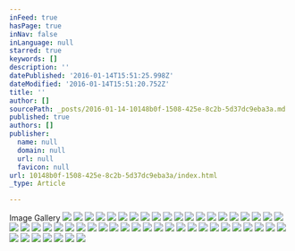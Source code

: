 ```yaml
---
inFeed: true
hasPage: true
inNav: false
inLanguage: null
starred: true
keywords: []
description: ''
datePublished: '2016-01-14T15:51:25.998Z'
dateModified: '2016-01-14T15:51:20.752Z'
title: ''
author: []
sourcePath: _posts/2016-01-14-10148b0f-1508-425e-8c2b-5d37dc9eba3a.md
published: true
authors: []
publisher:
  name: null
  domain: null
  url: null
  favicon: null
url: 10148b0f-1508-425e-8c2b-5d37dc9eba3a/index.html
_type: Article

---
```

Image Gallery
![](https://the-grid-user-content.s3-us-west-2.amazonaws.com/8ca2c666-d75a-41dd-b31d-a4d88aa2550c.jpg)
![](https://the-grid-user-content.s3-us-west-2.amazonaws.com/74005181-3e5a-424e-b8ba-5618537c94d4.jpg)
![](https://the-grid-user-content.s3-us-west-2.amazonaws.com/0bd6c229-d9e4-4792-b227-5705cbed0bdf.jpg)
![](https://the-grid-user-content.s3-us-west-2.amazonaws.com/0573d82b-c881-4b95-a155-7a7f1c4ee368.jpg)
![](https://the-grid-user-content.s3-us-west-2.amazonaws.com/80acf47f-b5a6-4d6e-b88e-cfd407ee3abc.jpg)
![](https://the-grid-user-content.s3-us-west-2.amazonaws.com/d7eea218-aa3d-4bdc-8b38-192b8b894f4b.jpg)
![](https://the-grid-user-content.s3-us-west-2.amazonaws.com/9b0e8e06-1fb0-4297-815e-387715fd06d7.jpg)
![](https://the-grid-user-content.s3-us-west-2.amazonaws.com/3fd787fc-29f6-4814-b0fb-d9f2bc747cbf.jpg)
![](https://the-grid-user-content.s3-us-west-2.amazonaws.com/71702e7d-0ea7-4e5f-9c7d-0b4f92aa1fe1.jpg)
![](https://the-grid-user-content.s3-us-west-2.amazonaws.com/57d822d1-b676-4420-853d-9bf8a60d7bc1.jpg)
![](https://the-grid-user-content.s3-us-west-2.amazonaws.com/afcbc2a8-7b49-439c-acfc-ea2d6bcf75d8.jpg)
![](https://the-grid-user-content.s3-us-west-2.amazonaws.com/d5f10d74-56ce-4605-a569-e13d3ce3f5ec.jpg)
![](https://the-grid-user-content.s3-us-west-2.amazonaws.com/3c2fbe3b-e78d-4c50-98a4-0a38922ff795.jpg)
![](https://the-grid-user-content.s3-us-west-2.amazonaws.com/9c300685-ddbd-4e2e-93c4-892b84b9e2b6.jpg)
![](https://the-grid-user-content.s3-us-west-2.amazonaws.com/58e5be01-627d-4412-95fc-38de196d7d51.jpg)
![](https://the-grid-user-content.s3-us-west-2.amazonaws.com/ffdf3c22-27c6-42ea-a650-dc7a433c7ba5.jpg)
![](https://the-grid-user-content.s3-us-west-2.amazonaws.com/98d100ea-e8a3-4f60-9a17-b51f844e26cc.jpg)
![](https://the-grid-user-content.s3-us-west-2.amazonaws.com/76244971-86ff-4471-a1f7-9c9bd2b47222.jpg)
![](https://the-grid-user-content.s3-us-west-2.amazonaws.com/b9313c1d-d63f-4aa8-8b02-a6369e65237a.jpg)
![](https://the-grid-user-content.s3-us-west-2.amazonaws.com/58e19fcb-46b2-4dd9-bef9-e8f0f781de5e.jpg)
![](https://the-grid-user-content.s3-us-west-2.amazonaws.com/9021e6d3-35e0-4111-83c5-e19050cec330.jpg)
![](https://the-grid-user-content.s3-us-west-2.amazonaws.com/0bfe332e-8f37-4407-9075-1d340dce7c53.jpg)
![](https://the-grid-user-content.s3-us-west-2.amazonaws.com/b3be56ca-6269-48f0-b3bd-213f924ac945.jpg)
![](https://the-grid-user-content.s3-us-west-2.amazonaws.com/3a2f7ddd-b0cb-42d0-9647-e570839e44ce.jpg)
![](https://the-grid-user-content.s3-us-west-2.amazonaws.com/7a14489f-ab30-4607-9728-a879ae7cc99f.jpg)
![](https://the-grid-user-content.s3-us-west-2.amazonaws.com/b712cf5e-c037-467b-90a6-29a08b34fd39.jpg)
![](https://the-grid-user-content.s3-us-west-2.amazonaws.com/5d748869-5e99-4227-853a-36627033c44f.jpg)
![](https://the-grid-user-content.s3-us-west-2.amazonaws.com/3de35a09-76be-429c-b33c-edb3a40964bf.jpg)
![](https://the-grid-user-content.s3-us-west-2.amazonaws.com/59e1aa26-94eb-4280-b67e-1961f84118dc.jpg)
![](https://the-grid-user-content.s3-us-west-2.amazonaws.com/42b98a27-0101-4b4a-89c7-e3f173c20bdc.jpg)
![](https://the-grid-user-content.s3-us-west-2.amazonaws.com/63f20ed3-aa62-4cd4-886a-784465ebb854.jpg)
![](https://the-grid-user-content.s3-us-west-2.amazonaws.com/fe179d31-017b-46c8-bdd7-695cc791fb67.jpg)
![](https://the-grid-user-content.s3-us-west-2.amazonaws.com/89d82019-d446-4af2-a24a-3e87b092570f.jpg)
![](https://the-grid-user-content.s3-us-west-2.amazonaws.com/dc55de41-032d-4849-a2a8-250c70ce2ff5.jpg)
![](https://the-grid-user-content.s3-us-west-2.amazonaws.com/db2a037c-3680-4f6a-893d-1d5762a2234e.jpg)
![](https://the-grid-user-content.s3-us-west-2.amazonaws.com/c56b8f99-5452-4e64-a240-68e0a3918011.jpg)
![](https://the-grid-user-content.s3-us-west-2.amazonaws.com/5cfb4817-a3f7-47b8-8386-0cbb6a9f436e.jpg)
![](https://the-grid-user-content.s3-us-west-2.amazonaws.com/821d41c1-1ba4-47c0-86dd-a424ba38fbca.jpg)
![](https://the-grid-user-content.s3-us-west-2.amazonaws.com/8c7a8ad7-1961-43e1-9140-85aedb6bcd76.jpg)
![](https://the-grid-user-content.s3-us-west-2.amazonaws.com/7f00d74b-ba43-41db-b3e2-98ce140f68de.jpg)
![](https://the-grid-user-content.s3-us-west-2.amazonaws.com/e3662b62-5166-4a8d-9d5c-522829ba2624.jpg)
![](https://the-grid-user-content.s3-us-west-2.amazonaws.com/c3b1cc52-6b2d-48e0-bfe3-799640343d2e.jpg)
![](https://the-grid-user-content.s3-us-west-2.amazonaws.com/47a4967c-beab-4696-8f95-1619635a07f3.jpg)
![](https://the-grid-user-content.s3-us-west-2.amazonaws.com/56f65e18-3787-41fd-8837-b03036b5aed0.jpg)
![](https://the-grid-user-content.s3-us-west-2.amazonaws.com/3907621c-a205-4075-99d5-f78672b9ec30.jpg)
![](https://the-grid-user-content.s3-us-west-2.amazonaws.com/be42bf71-4148-4b53-bf3e-9abab234cca0.jpg)
![](https://the-grid-user-content.s3-us-west-2.amazonaws.com/d132140f-50bf-4dde-9f94-44716593aae3.jpg)
![](https://the-grid-user-content.s3-us-west-2.amazonaws.com/0fdbd592-81d4-427d-9af9-bfb4d0bf7a8c.jpg)
![](https://the-grid-user-content.s3-us-west-2.amazonaws.com/46b99d4f-9770-4a52-a985-6e4bdd8e8418.jpg)
![](https://the-grid-user-content.s3-us-west-2.amazonaws.com/84520456-ca04-4e80-b79f-b55cf44e9ad6.jpg)
![](https://the-grid-user-content.s3-us-west-2.amazonaws.com/1068d3c2-36b9-4438-abb8-e299c0ad4110.jpg)
![](https://the-grid-user-content.s3-us-west-2.amazonaws.com/6f3ee35b-7f43-484e-8eca-065abc8350d2.jpg)